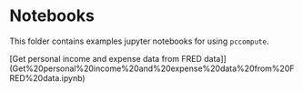 # Notebooks

This folder contains examples jupyter notebooks for using `pccompute`.

[Get personal income and expense data from FRED data]](Get%20personal%20income%20and%20expense%20data%20from%20FRED%20data.ipynb)
